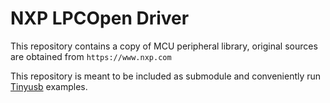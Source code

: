 # NXP LPCOpen Driver

This repository contains a copy of MCU peripheral library, original sources are obtained from `https://www.nxp.com`

This repository is meant to be included as submodule and conveniently run [Tinyusb](https://github.com/hathach/tinyusb) examples.

